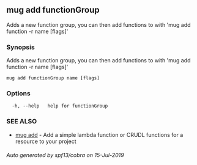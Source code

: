 ## mug add functionGroup

Adds a new function group, you can then add functions to with 'mug add function -r name [flags]'

### Synopsis

Adds a new function group, you can then add functions to with 'mug add function -r name [flags]'

```
mug add functionGroup name [flags]
```

### Options

```
  -h, --help   help for functionGroup
```

### SEE ALSO

* [mug add](mug_add.md)	 - Add a simple lambda function or CRUDL functions for a resource to your project

###### Auto generated by spf13/cobra on 15-Jul-2019
